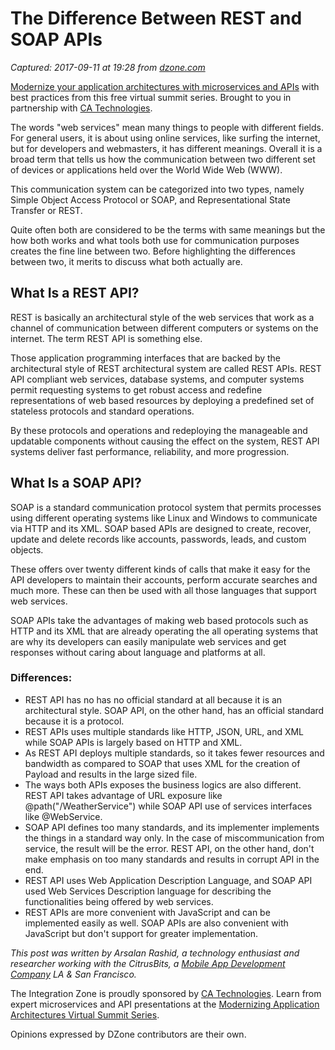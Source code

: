 # The Difference Between REST and SOAP APIs

_Captured: 2017-09-11 at 19:28 from [dzone.com](https://dzone.com/articles/difference-between-rest-and-soap-api?edition=324496&utm_source=Daily%20Digest&utm_medium=email&utm_campaign=Daily%20Digest%202017-09-11)_

[Modernize your application architectures with microservices and APIs](https://dzone.com/go?i=224221&u=https%3A%2F%2Fad.doubleclick.net%2Fddm%2Ftrackclk%2FN6040.130331DZONE%2FB11298547.150503462%3Bdc_trk_aid%3D321267892%3Bdc_trk_cid%3D81668997%3Bdc_lat%3D%3Bdc_rdid%3D%3Btag_for_child_directed_treatment%3D) with best practices from this free virtual summit series. Brought to you in partnership with [CA Technologies](https://dzone.com/go?i=224221&u=https%3A%2F%2Fad.doubleclick.net%2Fddm%2Ftrackclk%2FN6040.130331DZONE%2FB11298547.150503462%3Bdc_trk_aid%3D321267892%3Bdc_trk_cid%3D81668997%3Bdc_lat%3D%3Bdc_rdid%3D%3Btag_for_child_directed_treatment%3D).

The words "web services" mean many things to people with different fields. For general users, it is about using online services, like surfing the internet, but for developers and webmasters, it has different meanings. Overall it is a broad term that tells us how the communication between two different set of devices or applications held over the World Wide Web (WWW).

This communication system can be categorized into two types, namely Simple Object Access Protocol or SOAP, and Representational State Transfer or REST.

Quite often both are considered to be the terms with same meanings but the how both works and what tools both use for communication purposes creates the fine line between two. Before highlighting the differences between two, it merits to discuss what both actually are.

## **What Is a REST API?**

REST is basically an architectural style of the web services that work as a channel of communication between different computers or systems on the internet. The term REST API is something else.

Those application programming interfaces that are backed by the architectural style of REST architectural system are called REST APIs. REST API compliant web services, database systems, and computer systems permit requesting systems to get robust access and redefine representations of web based resources by deploying a predefined set of stateless protocols and standard operations.

By these protocols and operations and redeploying the manageable and updatable components without causing the effect on the system, REST API systems deliver fast performance, reliability, and more progression.

## **What Is a SOAP API?**

SOAP is a standard communication protocol system that permits processes using different operating systems like Linux and Windows to communicate via HTTP and its XML. SOAP based APIs are designed to create, recover, update and delete records like accounts, passwords, leads, and custom objects.

These offers over twenty different kinds of calls that make it easy for the API developers to maintain their accounts, perform accurate searches and much more. These can then be used with all those languages that support web services.

SOAP APIs take the advantages of making web based protocols such as HTTP and its XML that are already operating the all operating systems that are why its developers can easily manipulate web services and get responses without caring about language and platforms at all.

### **Differences:**

  * REST API has no has no official standard at all because it is an architectural style. SOAP API, on the other hand, has an official standard because it is a protocol.
  * REST APIs uses multiple standards like HTTP, JSON, URL, and XML while SOAP APIs is largely based on HTTP and XML.
  * As REST API deploys multiple standards, so it takes fewer resources and bandwidth as compared to SOAP that uses XML for the creation of Payload and results in the large sized file.
  * The ways both APIs exposes the business logics are also different. REST API takes advantage of URL exposure like @path("/WeatherService") while SOAP API use of services interfaces like @WebService.
  * SOAP API defines too many standards, and its implementer implements the things in a standard way only. In the case of miscommunication from service, the result will be the error. REST API, on the other hand, don't make emphasis on too many standards and results in corrupt API in the end.
  * REST API uses Web Application Description Language, and SOAP API used Web Services Description language for describing the functionalities being offered by web services.
  * REST APIs are more convenient with JavaScript and can be implemented easily as well. SOAP APIs are also convenient with JavaScript but don't support for greater implementation.

_This post was written by Arsalan Rashid, a technology enthusiast and researcher working with the CitrusBits, a [Mobile App Development Company](https://citrusbits.com/) LA & San Francisco._

The Integration Zone is proudly sponsored by [CA Technologies](https://dzone.com/go?i=224222&u=https%3A%2F%2Fad.doubleclick.net%2Fddm%2Ftrackclk%2FN6040.130331DZONE%2FB11298547.150503463%3Bdc_trk_aid%3D321267794%3Bdc_trk_cid%3D81669195%3Bdc_lat%3D%3Bdc_rdid%3D%3Btag_for_child_directed_treatment%3D). Learn from expert microservices and API presentations at the [Modernizing Application Architectures Virtual Summit Series](https://dzone.com/go?i=224222&u=https%3A%2F%2Fad.doubleclick.net%2Fddm%2Ftrackclk%2FN6040.130331DZONE%2FB11298547.150503463%3Bdc_trk_aid%3D321267794%3Bdc_trk_cid%3D81669195%3Bdc_lat%3D%3Bdc_rdid%3D%3Btag_for_child_directed_treatment%3D).

Opinions expressed by DZone contributors are their own.
